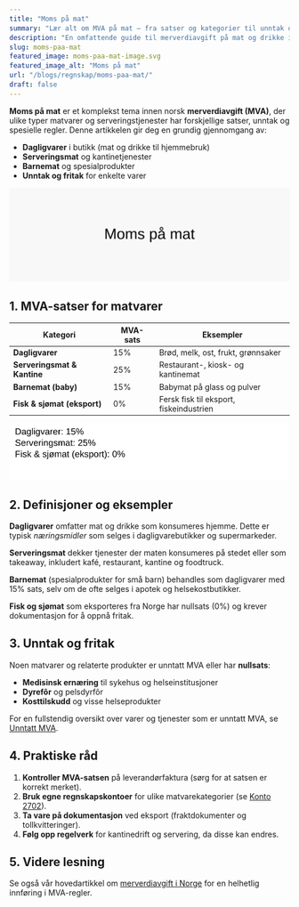 ```yaml
---
title: "Moms på mat"
summary: "Lær alt om MVA på mat – fra satser og kategorier til unntak og praktiske råd. En komplett guide til MVA-regler for matvarer og serveringsmat i Norge."
description: "En omfattende guide til merverdiavgift på mat og drikke i Norge, inkludert satser, unntak og praktiske eksempler for både dagligvarer og serveringsmat."
slug: moms-paa-mat
featured_image: moms-paa-mat-image.svg
featured_image_alt: "Moms på mat"
url: "/blogs/regnskap/moms-paa-mat/"
draft: false
---
```


**Moms på mat** er et komplekst tema innen norsk **merverdiavgift (MVA)**, der ulike typer matvarer og serveringstjenester har forskjellige satser, unntak og spesielle regler. Denne artikkelen gir deg en grundig gjennomgang av:

* **Dagligvarer** i butikk (mat og drikke til hjemmebruk)
* **Serveringsmat** og kantinetjenester
* **Barnemat** og spesialprodukter
* **Unntak og fritak** for enkelte varer

![Oversikt over MVA på mat og drikke](moms-paa-mat-image.svg)

## 1. MVA-satser for matvarer

| **Kategori**                 | **MVA-sats** | **Eksempler**                             |
|------------------------------|--------------|-------------------------------------------|
| **Dagligvarer**              | 15%          | Brød, melk, ost, frukt, grønnsaker        |
| **Serveringsmat & Kantine** | 25%          | Restaurant-, kiosk- og kantinemat         |
| **Barnemat (baby)**          | 15%          | Babymat på glass og pulver                |
| **Fisk & sjømat (eksport)**   | 0%           | Fersk fisk til eksport, fiskeindustrien   |

![Kategorier av matvarer og MVA-satser](moms-paa-mat-categories.svg)

## 2. Definisjoner og eksempler

**Dagligvarer** omfatter mat og drikke som konsumeres hjemme. Dette er typisk *næringsmidler* som selges i dagligvarebutikker og supermarkeder.

**Serveringsmat** dekker tjenester der maten konsumeres på stedet eller som takeaway, inkludert kafé, restaurant, kantine og foodtruck.

**Barnemat** (spesialprodukter for små barn) behandles som dagligvarer med 15% sats, selv om de ofte selges i apotek og helsekostbutikker.

**Fisk og sjømat** som eksporteres fra Norge har nullsats (0%) og krever dokumentasjon for å oppnå fritak.

## 3. Unntak og fritak

Noen matvarer og relaterte produkter er unntatt MVA eller har **nullsats**:

* **Medisinsk ernæring** til sykehus og helseinstitusjoner
* **Dyrefôr** og pelsdyrfôr
* **Kosttilskudd** og visse helseprodukter

For en fullstendig oversikt over varer og tjenester som er unntatt MVA, se [Unntatt MVA](/blogs/regnskap/unntatt-mva "Unntatt MVA").

## 4. Praktiske råd

1. **Kontroller MVA-satsen** på leverandørfaktura (sørg for at satsen er korrekt merket).
2. **Bruk egne regnskapskontoer** for ulike matvarekategorier (se [Konto 2702](/blogs/kontoplan/2702-utgaende-merverdiavgift-middels-sats "Konto 2702 - Utgående merverdiavgift middels sats")).
3. **Ta vare på dokumentasjon** ved eksport (fraktdokumenter og tollkvitteringer).
4. **Følg opp regelverk** for kantinedrift og servering, da disse kan endres.

## 5. Videre lesning

Se også vår hovedartikkel om [merverdiavgift i Norge](/blogs/regnskap/hva-er-moms-mva "Hva er Moms (MVA)? Komplett Guide til Merverdiavgift i Norge") for en helhetlig innføring i MVA-regler.

